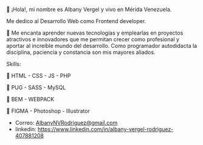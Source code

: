   👋 ¡Hola!, mi nombre es Albany Vergel y vivo en Mérida Venezuela.
  
  Me dedico al Desarrollo Web como Frontend developer.
  
  💖 Me encanta aprender nuevas tecnologías y emplearlas en proyectos atractivos e innovadores que me permitan crecer como profesional y aportar al increíble mundo del desarrollo. Como programador autodidacta la disciplina, paciencia y constancia son mis mayores aliados.

  Skills:
  
📌 HTML - CSS - JS - PHP

📌 PUG - SASS - MySQL 

📌 BEM - WEBPACK

📌 FIGMA - Photoshop - Illustrator

- Correo: AlbanyNVRodriguez@gmail.com
- linkedin: https://www.linkedin.com/in/albany-vergel-rodriguez-407881208
<!---
AlbanyNVRodriguez/AlbanyNVRodriguez is a ✨ special ✨ repository because its `README.md` (this file) appears on your GitHub profile.
You can click the Preview link to take a look at your changes.
--->
